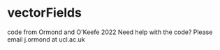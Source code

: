 # vectorFields
code from Ormond and O'Keefe 2022
Need help with the code? Please email j.ormond at ucl.ac.uk 
